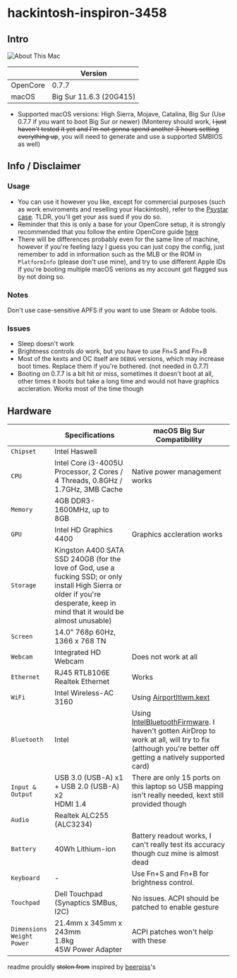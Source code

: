# hackintosh-inspiron-3458
## Intro
![About This Mac](https://i.imgur.com/OzJVxRl.png)

|          | Version                 |
|----------|-------------------------|
| OpenCore | 0.7.7                   |
| macOS    | Big Sur 11.6.3 (20G415) |

- Supported macOS versions: High Sierra, Mojave, Catalina, Big Sur (Use 0.7.7 if you want to boot Big Sur or newer) (Monterey should work, ~~I just haven't tested it yet and I'm not gonna spend another 3 hours setting everything up~~, you will need to generate and use a supported SMBIOS as well)

## Info / Disclaimer
### Usage
- You can use it however you like, except for commercial purposes (such as work enviroments and reselling your Hackintosh), refer to the [Psystar case](https://en.wikipedia.org/wiki/Psystar_Corporation). TLDR, you'll get your ass sued if you do so.
- Reminder that this is only a base for your OpenCore setup, it is strongly recommended that you follow the entire OpenCore guide [here](https://dortania.github.io/OpenCore-Install-Guide/)
- There will be differences probably even for the same line of machine, however if you're feeling lazy I guess you can just copy the config, just remember to add in information such as the MLB or the ROM in `PlatformInfo` (please don't use mine), and try to use different Apple IDs if you're booting multiple macOS verions as my account got flagged sus by not doing so.
### Notes
Don't use case-sensitive APFS if you want to use Steam or Adobe tools.
### Issues
- Sleep doesn't work
- Brightness controls *do* work, but you have to use Fn+S and Fn+B
- Most of the kexts and OC itself are `DEBUG` versions, which may increase boot times. Replace them if you're bothered. (not needed in 0.7.7)
- Booting on 0.7.7 is a bit hit or miss, sometimes it doesn't boot at all, other times it boots but take a long time and would not have graphics accleration. Works most of the time though

## Hardware

|                                           | Specifications                                                                | macOS Big Sur Compatibility                                                                                                                   |
| ----------------------------------------- | ----------------------------------------------------------------------------- | --------------------------------------------------------------------------------------------------------------------------------------------- |
| ``Chipset``                               | Intel Haswell                                                               |                                                                                                                                               |
| ``CPU``                                   | Intel Core i3-4005U Processor, 2 Cores / 4 Threads, 0.8GHz / 1.7GHz, 3MB Cache | Native power management works                                                                                                                                               |
| ``Memory``                                | 4GB DDR3-1600MHz, up to 8GB                                     |                                                                                                                                               |
| ``GPU``                                   | Intel HD Graphics 4400                                                       | Graphics accleration works                                                                                                                                              |                                                                                         |
| ``Storage``                               | Kingston A400 SATA SSD 240GB (for the love of God, use a fucking SSD; or only install High Sierra or older if you're desperate, keep in mind that it would be almost unusable)                                              |                                                                                                                                               |
| ``Screen``                                | 14.0" 768p 60Hz, 1366 x 768 TN                                            |                                                                                                                                               |
| ``Webcam``                                | Integrated HD Webcam                                                          | Does not work at all                                                                                                                                             |
| ``Ethernet``                              | RJ45 RTL8106E Realtek Ethernet                                                 | Works                                                                                                                                              |
| ``WiFi``                                  | Intel Wireless-AC 3160                                                        | Using [AirportItlwm.kext](https://github.com/OpenIntelWireless/itlwm/releases)                                                                |
| ``Bluetooth``                             | Intel                                                                         | Using [IntelBluetoothFirmware](https://openintelwireless.github.io/IntelBluetoothFirmware). I haven't gotten AirDrop to work at all, will try to fix (although you're better off getting a natively supported card) |
| ``Input & Output``                        | USB 3.0 (USB-A) x1 + USB 2.0 (USB-A) x2<br>HDMI 1.4                    | There are only 15 ports on this laptop so USB mapping isn't really needed, kext still provided though |
| ``Audio``                            | Realtek ALC255 (ALC3234)                                                      |                                                                                                                                               |
| ``Battery``                               | 40Wh Lithium-ion                                                                  | Battery readout works, I can't really test its accuracy though cuz mine is almost dead                                                                                                                                  |
| ``Keyboard``                              | -                                                                             | Use Fn+S and Fn+B for brightness control.                                                                                                                                              |
| ``Touchpad``                              | Dell Touchpad (Synaptics SMBus, I2C)                                                                | No issues. ACPI should be patched to enable gesture                                                                                           |
| ``Dimensions``<br>``Weight``<br>``Power`` | 21.4mm x 345mm x 243mm<br>1.8kg<br>45W Power Adapter                        | ACPI patches won't help with these                                                                                                            |

readme prouldly ~~stolen from~~ inspired by [beerpiss](https://github.com/beerpiss/dell-vostro-15-3568-hackintosh)'s
